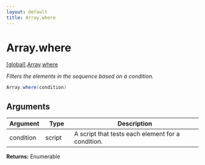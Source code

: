 ```yaml
---
layout: default
title: Array.where
---
```


# Array.where

[\[global\]]({{site.baseurl}}/docs/).[Array]({{site.baseurl}}/docs/Array/).[where]({{site.baseurl}}/docs/Array/where/)

_Filters the elements in the sequence based on a condition._

```cs
Array.where(condition)
```

## Arguments

<table>
  <col width="15%">
  <col width="15%">
  <thead>
    <tr>
      <th>Argument</th>
      <th>Type</th>
      <th>Description</th>
    </tr>
  </thead>
  <tbody>
    <tr>
      <td>condition</td>
      <td>script</td>
      <td>A script that tests each element for a condition.</td>
    </tr>
  </tbody>
</table>

**Returns:** Enumerable
